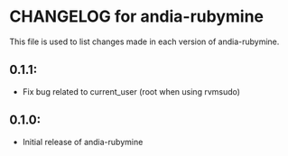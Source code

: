 # CHANGELOG for andia-rubymine

This file is used to list changes made in each version of andia-rubymine.

## 0.1.1:

* Fix bug related to current_user (root when using rvmsudo)

## 0.1.0:

* Initial release of andia-rubymine

